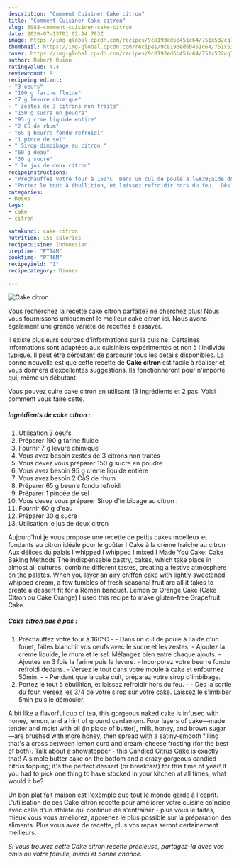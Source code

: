 ```yaml
---
description: "Comment Cuisiner Cake citron"
title: "Comment Cuisiner Cake citron"
slug: 3988-comment-cuisiner-cake-citron
date: 2020-07-13T01:02:24.783Z
image: https://img-global.cpcdn.com/recipes/9c8193ed6b451c64/751x532cq70/cake-citron-photo-principale-de-la-recette.jpg
thumbnail: https://img-global.cpcdn.com/recipes/9c8193ed6b451c64/751x532cq70/cake-citron-photo-principale-de-la-recette.jpg
cover: https://img-global.cpcdn.com/recipes/9c8193ed6b451c64/751x532cq70/cake-citron-photo-principale-de-la-recette.jpg
author: Robert Quinn
ratingvalue: 4.4
reviewcount: 8
recipeingredient:
- "3 oeufs"
- "190 g farine fluide"
- "7 g levure chimique"
- " zestes de 3 citrons non traits"
- "150 g sucre en poudre"
- "95 g crme liquide entire"
- "2 CS de rhum"
- "65 g beurre fondu refroidi"
- "1 pince de sel"
- " Sirop dimbibage au citron "
- "60 g deau"
- "30 g sucre"
- " le jus de deux citron"
recipeinstructions:
- "Préchauffez votre four à 160°C  Dans un cul de poule à l&#39;aide d&#39;un fouet, faites blanchir vos oeufs avec le sucre et les zestes. Ajoutez la crème liquide, le rhum et le sel. Mélangez bien entre chaque ajouts. Ajoutez en 3 fois la farine puis la levure. Incorporez votre beurre fondu refroidi dedans. Versez le tout dans votre moule à cake et enfournez 50min.  Pendant que la cake cuit, préparez votre sirop d&#39;imbibage."
- "Portez le tout à ébullition, et laissez refroidir hors du feu.  Dès la sortie du four, versez les 3/4 de votre sirop sur votre cake. Laissez le s&#39;imbiber 5min puis le démouler."
categories:
- Resep
tags:
- cake
- citron

katakunci: cake citron 
nutrition: 156 calories
recipecuisine: Indonesian
preptime: "PT14M"
cooktime: "PT46M"
recipeyield: "1"
recipecategory: Dinner

---
```



![Cake citron](https://img-global.cpcdn.com/recipes/9c8193ed6b451c64/751x532cq70/cake-citron-photo-principale-de-la-recette.jpg)

Vous recherchez la recette cake citron parfaite? ne cherchez plus! Nous vous fournissons uniquement le meilleur cake citron ici. Nous avons également une grande variété de recettes à essayer.

Il existe plusieurs sources d'informations sur la cuisine. Certaines informations sont adaptées aux cuisiniers expérimentés et non à l'individu typique. Il peut être déroutant de parcourir tous les détails disponibles. La bonne nouvelle est que cette recette de <strong> Cake citron </strong> est facile à réaliser et vous donnera d’excellentes suggestions. Ils fonctionneront pour n'importe qui, même un débutant.

<!--inarticleads1-->

Vous pouvez cuire cake citron en utilisant 13 Ingrédients et 2 pas. Voici comment vous faire cette.

##### Ingrédients de cake citron :

1. Utilisation 3 oeufs
1. Préparer 190 g farine fluide
1. Fournir 7 g levure chimique
1. Vous avez besoin  zestes de 3 citrons non traités
1. Vous devez vous préparer 150 g sucre en poudre
1. Vous avez besoin 95 g crème liquide entière
1. Vous avez besoin 2 CàS de rhum
1. Préparer 65 g beurre fondu refroidi
1. Préparer 1 pincée de sel
1. Vous devez vous préparer  Sirop d&#39;imbibage au citron :
1. Fournir 60 g d&#39;eau
1. Préparer 30 g sucre
1. Utilisation  le jus de deux citron


Aujourd&#39;hui je vous propose une recette de petits cakes moelleux et fondants au citron idéale pour le goûter ! Cake à la crème fraîche au citron · Aux délices du palais I whipped I whipped I mixed I Made You Cake: Cake Baking Methods The indispensable pastry, cakes, which take place in almost all cultures, combine different tastes, creating a festive atmosphere on the palates. When you layer an airy chiffon cake with lightly sweetened whipped cream, a few tumbles of fresh seasonal fruit are all it takes to create a dessert fit for a Roman banquet. Lemon or Orange Cake (Cake Citron ou Cake Orange) I used this recipe to make gluten-free Grapefruit Cake. 

<!--inarticleads2-->

##### Cake citron pas à pas :

1. Préchauffez votre four à 160°C -  - Dans un cul de poule à l&#39;aide d&#39;un fouet, faites blanchir vos oeufs avec le sucre et les zestes. - Ajoutez la crème liquide, le rhum et le sel. Mélangez bien entre chaque ajouts. - Ajoutez en 3 fois la farine puis la levure. - Incorporez votre beurre fondu refroidi dedans. - Versez le tout dans votre moule à cake et enfournez 50min. -  - Pendant que la cake cuit, préparez votre sirop d&#39;imbibage.
1. Portez le tout à ébullition, et laissez refroidir hors du feu. -  - Dès la sortie du four, versez les 3/4 de votre sirop sur votre cake. Laissez le s&#39;imbiber 5min puis le démouler.


A bit like a flavorful cup of tea, this gorgeous naked cake is infused with honey, lemon, and a hint of ground cardamom. Four layers of cake—made tender and moist with oil (in place of butter), milk, honey, and brown sugar—are brushed with more honey, then spread with a satiny-smooth filling that&#39;s a cross between lemon curd and cream-cheese frosting (for the best of both). Talk about a showstopper - this Candied Citrus Cake is exactly that! A simple butter cake on the bottom and a crazy gorgeous candied citrus topping; it&#39;s the perfect dessert (or breakfast) for this time of year! If you had to pick one thing to have stocked in your kitchen at all times, what would it be? 

<!--inarticleads1-->

<p>
Un bon plat fait maison est l'exemple que tout le monde garde à l'esprit. L'utilisation de ces Cake citron recette pour améliorer votre cuisine coïncide avec celle d'un athlète qui continue de s'entraîner - plus vous le faites, mieux vous vous améliorez, apprenez le plus possible sur la préparation des aliments. Plus vous avez de recette, plus vos repas seront certainement meilleurs.
</p>

<p>
<i>Si vous trouvez cette Cake citron recette précieuse, partagez-la avec vos amis ou votre famille, merci et bonne chance.</i>
</p>
